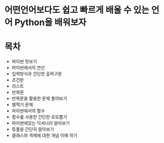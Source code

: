 # 어떤언어보다도 쉽고 빠르게 배울 수 있는 언어 Python을 배워보자

# 목차
- 파이썬 맛보기
- 파이썬에서의 연산
- 입력방식과 간단한 출력구문
- 조건문
- 리스트
- 반복문
- 반복문을 활용한 문제 풀어보기
- 별찍기 문제
- 파이썬에서의 함수
- 함수를 사용한 간단한 로또뽑기
- 파이썬에있는 딕셔너리 알아보기
- 튜플을 간단히 알아보기
- 클래스와 객체에 대한 개념 이해 하기

